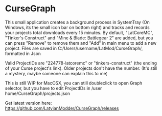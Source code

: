 # CurseGraph

This small application creates a background process in SystemTray (On Windows, its the small icon bar on bottom right) and tracks and records your projects total downloads every 15 minutes. By default, "LatCoreMC", "Tinker's Construct" and "Mine & Blade: Battlegear 2" are added, but you can press "Remove" to remove them and "Add" in main menu to add a new project. Files are saved in C:/Users/username/LatMod/CurseGraph/, formatted in Json

Valid ProjectIDs are "224778-latcoremc" or "tinkers-construct" (the ending of your Curse project's link). Older projects don't have the number. (It's still a mystery, maybe someone can explain this to me)

This is still WIP for MacOSX, you can still doubleclick to open Graph selector, but you have to edit ProjectIDs in /user home/CurseGraph/projects.json

Get latest version here: https://github.com/LatvianModder/CurseGraph/releases